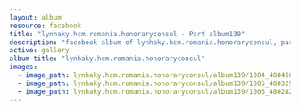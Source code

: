 ```yaml
---
layout: album
resource: facebook
title: "lynhaky.hcm.romania.honoraryconsul - Part album139"
description: "facebook album of lynhaky.hcm.romania.honoraryconsul, part album139."
active: gallery
album-title: "lynhaky.hcm.romania.honoraryconsul"
images:
  - image_path: lynhaky.hcm.romania.honoraryconsul/album139/1004_480450464_1168619981288627_2194857051290763452_n.jpg
  - image_path: lynhaky.hcm.romania.honoraryconsul/album139/1005_480329555_1168619621288663_5341576311949334769_n.jpg
  - image_path: lynhaky.hcm.romania.honoraryconsul/album139/1006_480282635_1168619677955324_5138726989100455566_n.jpg
---
```

